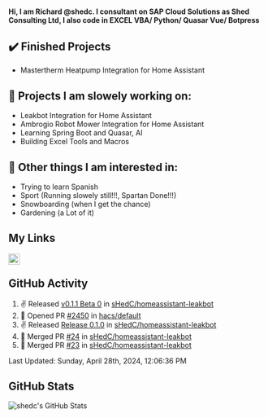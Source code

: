 #### Hi, I am Richard @shedc. I consultant on SAP Cloud Solutions as Shed Consulting Ltd, I also code in EXCEL VBA/ Python/ Quasar Vue/ Botpress

## ✔️ Finished Projects
- Mastertherm Heatpump Integration for Home Assistant

## 👋 Projects I am slowely working on:
- Leakbot Integration for Home Assistant
- Ambrogio Robot Mower Integration for Home Assistant
- Learning Spring Boot and Quasar, AI
- Building Excel Tools and Macros

## 👀 Other things I am interested in:
- Trying to learn Spanish
- Sport (Running slowely still!!!, Spartan Done!!!)
- Snowboarding (when I get the chance)
- Gardening (a Lot of it)

## My Links
[<img align="left" alt="shedc | LinkedIn" width="22px" src="https://cdn.jsdelivr.net/npm/simple-icons@v3/icons/linkedin.svg" />][linkedin]

<br/>

## GitHub Activity
<!--RECENT_ACTIVITY:start-->
1. ✌️ Released [v0.1.1 Beta 0](https://github.com/sHedC/homeassistant-leakbot/releases/tag/0.1.1-b0) in [sHedC/homeassistant-leakbot](https://github.com/sHedC/homeassistant-leakbot)
2. 💪 Opened PR [#2450](https://github.com/hacs/default/pull/2450) in [hacs/default](https://github.com/hacs/default)
3. ✌️ Released [Release 0.1.0](https://github.com/sHedC/homeassistant-leakbot/releases/tag/0.1.0) in [sHedC/homeassistant-leakbot](https://github.com/sHedC/homeassistant-leakbot)
4. 🎉 Merged PR [#24](https://github.com/sHedC/homeassistant-leakbot/pull/24) in [sHedC/homeassistant-leakbot](https://github.com/sHedC/homeassistant-leakbot)
5. 🎉 Merged PR [#23](https://github.com/sHedC/homeassistant-leakbot/pull/23) in [sHedC/homeassistant-leakbot](https://github.com/sHedC/homeassistant-leakbot)
<!--RECENT_ACTIVITY:end-->
<!--RECENT_ACTIVITY:last_update-->
Last Updated: Sunday, April 28th, 2024, 12:06:36 PM
<!--RECENT_ACTIVITY:last_update_end-->

## GitHub Stats
<img align="left" alt="shedc's GitHub Stats" src="https://github-readme-stats.vercel.app/api?username=shedc&show_icons=true&hide_title=true" />

[linkedin]: https://www.linkedin.com/in/richard-holmes-3314251/
